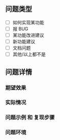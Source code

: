 <!--
    感谢 使用 Okam !
    技术交流QQ 群： `728460911`，入群备注：okam

    提 ISSUE 之前，建议：
    * 更新到最新版本，看是否能解决？
    * 看一下教程文档，看是否能解决？
    * 搜一下已有 ISSUE，看是否有帮助？
-->

## 问题类型

<!-- 在以下选项中写上 [x] -->

* [ ] 如何实现某功能
* [ ] 报 BUG
* [ ] 某功能改进建议
* [ ] 新功能建议
* [ ] 文档问题
* [ ] 其他/以上都不是

## 问题详情

<!-- ... -->

### 期望效果

<!-- ... -->

### 实际情况

<!-- ... -->

### 问题示例 和 复现步骤

<!-- ... -->


### 问题环境
<!--
okam 相关包版本
    如：
    `okam-core` 版本:
    `okam-build` 版本:
    `okam-cli` 版本(若是 cli 问题):
-->

<!--
运行环境
    如：
    百度小程序开发工具 or 真机？
    微信小程序开发工具 or 真机？
    支付宝小程序开发工具 or 真机？
    ... ?
-->
